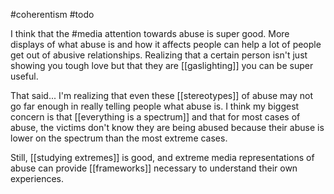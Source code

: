 #coherentism
#todo

I think that the #media attention towards abuse is super good. More displays of what abuse is and how it affects people can help a lot of people get out of abusive relationships. Realizing that a certain person isn't just showing you tough love but that they are [[gaslighting]] you can be super useful.

That said... I'm realizing that even these [[stereotypes]] of abuse may not go far enough in really telling people what abuse is. I think my biggest concern is that [[everything is a spectrum]] and that for most cases of abuse, the victims don't know they are being abused because their abuse is lower on the spectrum than the most extreme cases.

Still, [[studying extremes]] is good, and extreme media representations of abuse can provide [[frameworks]] necessary to understand their own experiences.
